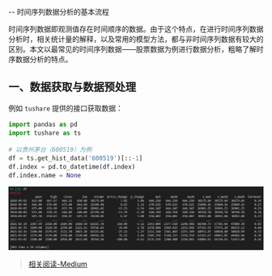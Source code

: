 ﻿-- 时间序列数据分析的基本流程

时间序列数据即观测值存在时间顺序的数据。由于这个特点，在进行时间序列数据分析时，相关统计量的解释，以及常用的模型方法，都与非时间序列数据有较大的区别。本文以最常见的时间序列数据——股票数据为例进行数据分析，粗略了解时序数据分析的特点。

## 一、数据获取与数据预处理

例如 `tushare` 提供的接口获取数据：

```python
import pandas as pd
import tushare as ts

# 以贵州茅台（600519）为例
df = ts.get_hist_data('600519')[::-1]
df.index = pd.to_datetime(df.index)
df.index.name = None
```

![](datapreview.png)

> [相关阅读-Medium](https://medium.com/towards-artificial-intelligence/statistical-modeling-of-time-series-data-part-1-data-preparation-and-preprocessing-b52f26f6213c)
